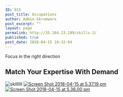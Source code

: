 ```yaml
---
ID: 915
post_title: Occupations
author: Admin-Skrumworx
post_excerpt: ""
layout: page
permalink: http://35.184.23.199/skills-2/
published: true
post_date: 2018-04-15 10:32:04
---
```

<p>Focus in the right direction</p>		
			<h2>Match Your Expertise With Demand </h2>		
										<img src="http://35.184.23.199/wp-content/uploads/elementor/thumbs/skillllll-nntcofr8p5vsiqp6px1s7oufc634v7v444vsehmlfs.png" title="skillllll" alt="skillllll" />											
											<a href="http://www.letsettle.net.au/skills/occupation" data-elementor-open-lightbox="">
							<img src="http://35.184.23.199/wp-content/uploads/elementor/thumbs/Screen-Shot-2018-04-15-at-5.37.19-pm-noqzqx92ans69jrduf4mpu6vv3l6d7kbigpzpca0my.png" title="Screen Shot 2018-04-15 at 5.37.19 pm" alt="Screen Shot 2018-04-15 at 5.37.19 pm" />								</a>
											<a href="http://www.letsettle.net.au/skills/states" data-elementor-open-lightbox="">
							<img src="http://35.184.23.199/wp-content/uploads/elementor/thumbs/Screen-Shot-2018-04-15-at-5.36.00-pm-noqzouztaqyiscr8w113quxgxnr6h4diw96mshc4ai.png" title="Screen Shot 2018-04-15 at 5.36.00 pm" alt="Screen Shot 2018-04-15 at 5.36.00 pm" />								</a>